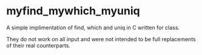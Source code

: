 myfind_mywhich_myuniq
=====================

A simple implimentation of find, which and uniq in C written for class.

They do not work on all input and were not intended to be full replacements of their real counterparts.
